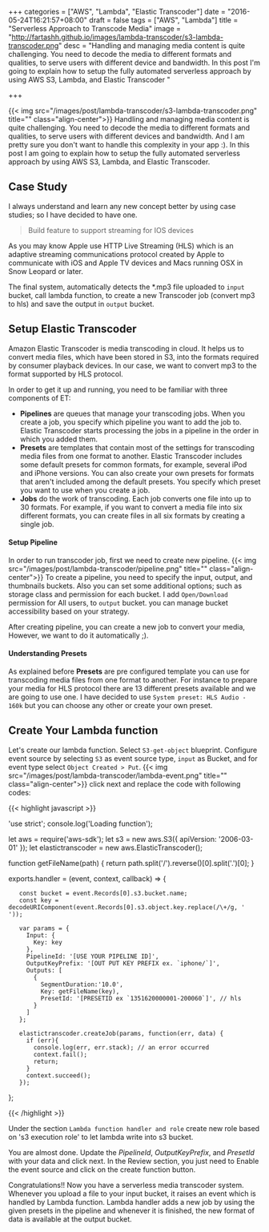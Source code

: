 +++
categories = ["AWS", "Lambda", "Elastic Transcoder"]
date = "2016-05-24T16:21:57+08:00"
draft = false
tags = ["AWS", "Lambda"]
title = "Serverless Approach to Transcode Media"
image = "http://fartashh.github.io/images/lambda-transcoder/s3-lambda-transcoder.png"
desc = "Handling and managing media content is quite challenging. You need to decode the media to different formats and qualities, to serve users with different device and bandwidth. In this post I'm going to explain how to setup the fully automated serverless approach by using AWS S3, Lambda, and Elastic Transcoder "

+++

{{< img src="/images/post/lambda-transcoder/s3-lambda-transcoder.png" title="" class="align-center">}}
Handling and managing media content is quite challenging. You need to decode the media to different formats and qualities, 
to serve users with different devices and bandwidth. 
And I am pretty sure you don't want to handle this complexity in your app :).
In this post I am going to explain how to setup the fully automated serverless approach by using AWS S3, Lambda, and Elastic Transcoder. 
<!--more-->

## Case Study
I always understand and learn any new concept better by using case studies; so I have decided to have one. 

> Build feature to support streaming for IOS devices

As you may know Apple use HTTP Live Streaming (HLS) which is an adaptive streaming communications protocol created by 
Apple to communicate with iOS and Apple TV devices and Macs running OSX in Snow Leopard or later.

The final system, automatically detects the *.mp3 file uploaded to `input` bucket, call lambda function, to create a new 
Transcoder job (convert mp3 to hls) and save the output in `output` bucket.

## Setup Elastic Transcoder
Amazon Elastic Transcoder is media transcoding in cloud. It helps us to convert media files, which have been stored in S3, into 
the formats required by consumer playback devices. In our case, we want to convert mp3 to the format supported 
by HLS protocol.

In order to get it up and running, you need to be familiar with three components of ET:
  
  * **Pipelines** are queues that manage your transcoding jobs. When you create a job, you specify which pipeline you
   want to add the job to. Elastic Transcoder starts processing the jobs in a pipeline in the order in which you added them.
  * **Presets** are templates that contain most of the settings for transcoding media files from one format to another. 
   Elastic Transcoder includes some default presets for common formats, for example, several iPod and iPhone versions.
   You can also create your own presets for formats that aren't included among the default presets. You specify which
   preset you want to use when you create a job.
  * **Jobs** do the work of transcoding. Each job converts one file into up to 30 formats. For example, if you want to 
   convert a media file into six different formats, you can create files in all six formats by creating a single job. 

#### Setup Pipeline
In order to run transcoder job, first we need to create new pipeline.
{{< img src="/images/post/lambda-transcoder/pipeline.png" title="" class="align-center">}}
To create a pipeline, you need to specify the input, output, and thumbnails buckets. Also you can set some additional options;
such as storage class and permission for each bucket.
I add `Open/Download` permission for All users, to `output` bucket. you can manage bucket accessibility based on your strategy. 

After creating pipeline, you can create a new job to convert your media, However, we want to do it automatically ;).

#### Understanding Presets
As explained before **Presets** are pre configured template you can use for transcoding media files from one format to another.
For instance to prepare your media for HLS protocol there are 13 different presets available and we are going to use one.
I have decided to use `System preset: HLS Audio - 160k` but you can choose any other or create your own preset.


## Create Your Lambda function
Let's create our lambda function. Select `S3-get-object` blueprint.
Configure event source by selecting `S3` as event source type, `input` as Bucket, and for event type select 
`Object Created > Put`.
{{< img src="/images/post/lambda-transcoder/lambda-event.png" title="" class="align-center">}}
click next and replace the code with following codes:

{{< highlight javascript >}}
   
   'use strict';
   console.log('Loading function');
   
   let aws = require('aws-sdk');
   let s3 = new aws.S3({ apiVersion: '2006-03-01' });
   let elastictranscoder = new aws.ElasticTranscoder();
   
   function getFileName(path) {
      return path.split('/').reverse()[0].split('.')[0];
   }
   
   exports.handler = (event, context, callback) => {
   
       const bucket = event.Records[0].s3.bucket.name;
       const key = decodeURIComponent(event.Records[0].s3.object.key.replace(/\+/g, ' '));

       var params = {
         Input: { 
           Key: key
         },
         PipelineId: '[USE YOUR PIPELINE ID]', 
         OutputKeyPrefix: '[OUT PUT KEY PREFIX ex. `iphone/`]',
         Outputs: [
           {
             SegmentDuration:'10.0',    
             Key: getFileName(key),
             PresetId: '[PRESETID ex `1351620000001-200060`]', // hls
           }
         ]
       };
   
       elastictranscoder.createJob(params, function(err, data) {
         if (err){
           console.log(err, err.stack); // an error occurred
           context.fail();
           return;
         }
         context.succeed();
       });
   };

{{< /highlight >}}

Under the section `Lambda function handler and role` create new role based on 's3 execution role' to let lambda write 
into s3 bucket.

You are almost done. Update the *PipelineId*, *OutputKeyPrefix*, and *PresetId* with your data and click next.
In the Review section, you just need to Enable the event source and click on the create function button. 

Congratulations!! Now you have a serverless media transcoder system. Whenever you upload a file to your input bucket, it raises an
event which is handled by Lambda function. Lambda handler adds a new job by using the given presets in the pipeline and whenever it is finished, 
the new format of data is available at the output bucket.

